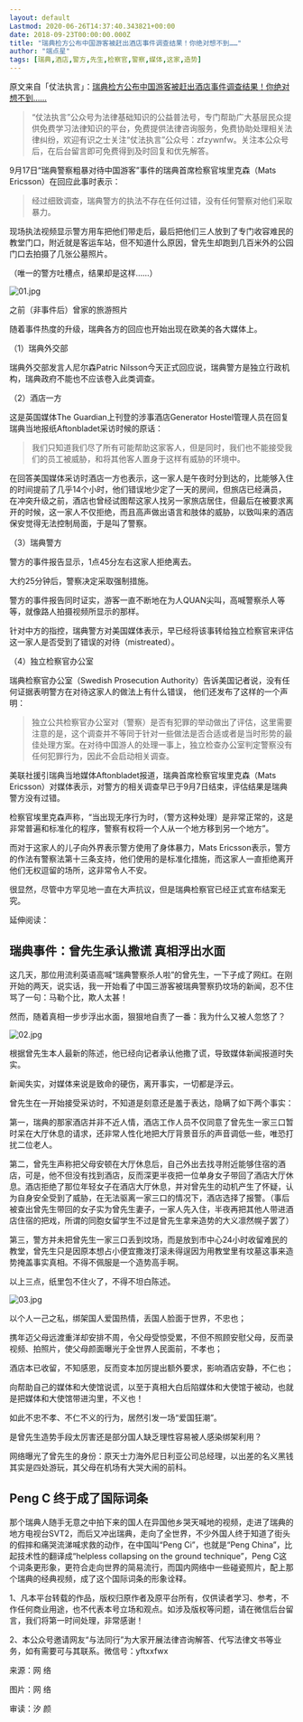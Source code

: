 ```yaml
---
layout: default
Lastmod: 2020-06-26T14:37:40.343821+00:00
date: 2018-09-23T00:00:00.000Z
title: "瑞典检方公布中国游客被赶出酒店事件调查结果！你绝对想不到……"
author: "端点星"
tags: [瑞典,酒店,警方,先生,检察官,警察,媒体,这家,造势]
---
```


原文来自「仗法执言」：[瑞典检方公布中国游客被赶出酒店事件调查结果！你绝对想不到……](http://wechatscope.jmsc.hku.hk:8000/html?fn=gh_e03c55cdbf9d_2018-09-23_2652418465_eIW20g9UCt.y.tar.gz)

> “仗法执言”公众号为法律基础知识的公益普法号，专门帮助广大基层民众提供免费学习法律知识的平台，免费提供法律咨询服务，免费协助处理相关法律纠纷，欢迎有识之士关注“仗法执言”公众号：zfzywnfw。关注本公众号后，在后台留言即可免费得到及时回复和优先解答。

9月17日“瑞典警察粗暴对待中国游客”事件的瑞典首席检察官埃里克森（Mats Ericsson）在回应此事时表示：

> 经过细致调查，瑞典警方的执法不存在任何过错，没有任何警察对他们采取暴力。

现场执法视频显示警方用车把他们带走后，最后把他们三人放到了专门收容难民的教堂门口，附近就是客运车站，但不知道什么原因，曾先生却跑到几百米外的公园门口去拍摄了几张公墓照片。

（唯一的警方吐槽点，结果却是这样……）

![01.jpg](https://images.weserv.nl/?url=https%3A//i.loli.net/2018/09/24/5ba8ae5f961e3.jpg)

之前（非事件后）曾家的旅游照片

随着事件热度的升级，瑞典各方的回应也开始出现在欧美的各大媒体上。

（1）瑞典外交部

瑞典外交部发言人尼尔森Patric Nilsson今天正式回应说，瑞典警方是独立行政机构，瑞典政府不能也不应该卷入此类调查。

（2）酒店一方

这是英国媒体The Guardian上刊登的涉事酒店Generator Hostel管理人员在回复瑞典当地报纸Aftonbladet采访时候的原话：

> 我们只知道我们尽了所有可能帮助这家客人，但是同时，我们也不能接受我们的员工被威胁，和将其他客人置身于这样有威胁的环境中。

在回答美国媒体采访时酒店一方也表示，这一家人是午夜时分到达的，比能够入住的时间提前了几乎14个小时，他们错误地少定了一天的房间，但旅店已经满员，在冲突升级之前，酒店也曾经试图帮这家人找另一家旅店居住，但最后在被要求离开的时候，这一家人不仅拒绝，而且高声做出语言和肢体的威胁，以致叫来的酒店保安觉得无法控制局面，于是叫了警察。

（3）瑞典警方

警方的事件报告显示，1点45分左右这家人拒绝离去。

大约25分钟后，警察决定采取强制措施。

警方的事件报告同时证实，游客一直不断地在为人QUAN尖叫，高喊警察杀人等等，就像路人拍摄视频所显示的那样。

针对中方的指控，瑞典警方对美国媒体表示，早已经将该事转给独立检察官来评估这一家人是否受到了错误的对待（mistreated）。

（4）独立检察官办公室

瑞典检察官办公室（Swedish Prosecution Authority）告诉美国记者说，没有任何证据表明警方在对待这家人的做法上有什么错误， 他们还发布了这样的一个声明：

> 独立公共检察官办公室对（警察）是否有犯罪的举动做出了评估，这里需要注意的是，这个调查并不等同于针对一些做法是否合适或者是当时形势的最佳处理方案。在对待中国游人的处理一事上，独立检查办公室判定警察没有任何犯罪行为，因此不会启动相关调查。

美联社援引瑞典当地媒体Aftonbladet报道，瑞典首席检察官埃里克森（Mats Ericsson）对媒体表示，对警方的相关调查早已于9月7日结束，评估结果是瑞典警方没有过错。

检察官埃里克森声称，“当出现无序行为时，（警方这种处理）是非常正常的，这是非常普遍和标准化的程序，警察有权将一个人从一个地方移到另一个地方”。

而对于这家人的儿子向外界表示警方使用了身体暴力，Mats Ericsson表示，警方的作法有警察法第十三条支持，他们使用的是标准化措施，而这家人一直拒绝离开他们无权逗留的场所，这非常令人不安。

很显然，尽管中方罕见地一直在大声抗议，但是瑞典检察官已经正式宣布结案无究。

延伸阅读：

瑞典事件：曾先生承认撒谎 真相浮出水面
-------------------

这几天，那位用流利英语高喊“瑞典警察杀人啦”的曾先生，一下子成了网红。在刚开始的两天，说实话，我一开始看了中国三游客被瑞典警察扔坟场的新闻，忍不住骂了一句：马勒个比，欺人太甚！

然而，随着真相一步步浮出水面，狠狠地自责了一番：我为什么又被人忽悠了？

![02.jpg](https://images.weserv.nl/?url=https%3A//i.loli.net/2018/09/24/5ba8ae6031a50.jpg)

根据曾先生本人最新的陈述，他已经向记者承认他撒了谎，导致媒体新闻报道时失实。

新闻失实，对媒体来说是致命的硬伤，离开事实，一切都是浮云。

曾先生在一开始接受采访时，不知道是刻意还是羞于表达，隐瞒了如下两个事实：

第一，瑞典的那家酒店并非不近人情，酒店工作人员不仅同意了曾先生一家三口暂时呆在大厅休息的请求，还非常人性化地把大厅背景音乐的声音调低一些，唯恐打扰二位老人。

第二，曾先生声称把父母安顿在大厅休息后，自己外出去找寻附近能够住宿的酒店，可是，他不但没有找到酒店，反而深更半夜把一位单身女子带回了酒店大厅休息。酒店拒绝了那位年轻女子在酒店大厅休息，并对曾先生的动机产生了怀疑，认为自身安全受到了威胁，在无法驱离一家三口的情况下，酒店选择了报警。（事后被查出曾先生带回的女子实为曾先生妻子，一家人先入住，半夜再把其他人带进酒店住宿的把戏，所谓的同胞女留学生不过是曾先生拿来造势的大义凛然幌子罢了）

第三，警方并未把曾先生一家三口丢到坟场，而是放到市中心24小时收留难民的教堂，曾先生只是因原本想占小便宜撒泼打滚未得逞因为用教堂里有坟墓这事来造势掩盖事实真相。不得不佩服是一个造势高手啊。

以上三点，纸里包不住火了，不得不坦白陈述。

![03.jpg](https://images.weserv.nl/?url=https%3A//i.loli.net/2018/09/24/5ba8ae5fa61b3.jpg)

以个人一己之私，绑架国人爱国热情，丢国人脸面于世界，不忠也；

携年迈父母远渡重洋却安排不周，令父母受惊受累，不但不照顾安慰父母，反而录视频、拍照片，使父母颜面曝光于全世界人民面前，不孝也；

酒店本已收留，不知感恩，反而变本加厉提出额外要求，影响酒店安静，不仁也；

向帮助自己的媒体和大使馆说谎，以至于真相大白后陷媒体和大使馆于被动，也就是把媒体和大使馆带进沟里，不义也！

如此不忠不孝、不仁不义的行为，居然引发一场“爱国狂潮”。

是曾先生造势手段太厉害还是部分国人缺乏理性容易被人感染绑架利用？

网络曝光了曾先生的身份：原天士力海外尼日利亚公司总经理，以出差的名义黑钱其实是四处游玩，其父母在机场有大哭大闹的前科。

Peng C 终于成了国际词条
---------------

那个瑞典人随手无意之中拍下来的国人在异国他乡哭天喊地的视频，走进了瑞典的地方电视台SVT2，而后又冲出瑞典，走向了全世界，不少外国人终于知道了街头的假摔和痛哭流涕喊求救的动作，在中国叫“Peng Ci”，也就是“Peng China”，比起技术性的翻译成“helpless collapsing on the ground technique”，Peng C这个词条更形象，更符合走向世界的简易流行，而国内网络中一些碰瓷照片，配上那个瑞典的经典视频，成了这个国际词条的形象诠释。

1、凡本平台转载的作品，版权归原作者及原平台所有，仅供读者学习、参考，不作任何商业用途，也不代表本号立场和观点。如涉及版权等问题，请在微信后台留言，我们将第一时间处理，非常感谢！

2、本公众号邀请网友“与法同行”为大家开展法律咨询解答、代写法律文书等业务，如有需要可与其联系。微信号：yftxxfwx

来源：网 络

图片：网 络

审读：汐 颜

